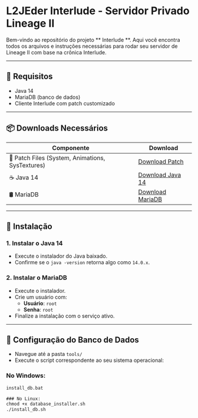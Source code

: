 # L2JEder Interlude - Servidor Privado Lineage II

Bem-vindo ao repositório do projeto ** Interlude **. Aqui você encontra todos os arquivos e instruções necessárias para rodar seu servidor de Lineage II com base na crônica Interlude.

---

## 🔧 Requisitos

- Java 14
- MariaDB (banco de dados)
- Cliente Interlude com patch customizado

---

## 📦 Downloads Necessários

| Componente   | Download |
|--------------|----------|
| 🔧 Patch Files (System, Animations, SysTextures) | [Download Patch](https://mega.nz/file/lq8UnKhT#mO4BLffqoSEqgjF6nA34wvm67eHTkJU8Zwq9s_N9TJI) |
| ☕ Java 14 | [Download Java 14](https://mega.nz/file/xzdl0BrA#unjVTTUYbTK7-Q8wkX6Ps4b43Q5K6yOzuFGKdce3vHc) |
| 🛢️ MariaDB | [Download MariaDB](https://mega.nz/file/E6FG1LyI#uMzj3r2X1NpL9z7cINfd41Q0IRXNLgUnkcUNCd_BDtQ) |

---

## 🧪 Instalação

### 1. Instalar o Java 14

- Execute o instalador do Java baixado.
- Confirme se o `java -version` retorna algo como `14.0.x`.

### 2. Instalar o MariaDB

- Execute o instalador.
- Crie um usuário com:
  - **Usuário**: `root`
  - **Senha**: `root`
- Finalize a instalação com o serviço ativo.

---

## 🧰 Configuração do Banco de Dados

- Navegue até a pasta `tools/`
- Execute o script correspondente ao seu sistema operacional:

### No Windows:

```bat
install_db.bat

### No Linux:
chmod +x database_installer.sh
./install_db.sh

